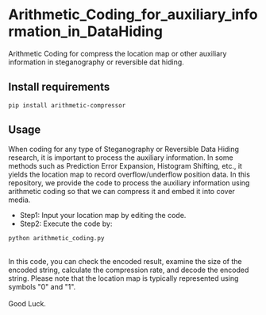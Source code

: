 # Arithmetic_Coding_for_auxiliary_information_in_DataHiding
Arithmetic Coding for compress the location map or other auxiliary information in steganography or reversible dat hiding.

## Install requirements
`pip install arithmetic-compressor`

## Usage
When coding for any type of Steganography or Reversible Data Hiding research, it is important to process the auxiliary information. In some methods such as Prediction Error Expansion, Histogram Shifting, etc., it yields the location map to record overflow/underflow position data. In this repository, we provide the code to process the auxiliary information using arithmetic coding so that we can compress it and embed it into cover media.

* Step1: Input your location map by editing the code.
* Step2: Execute the code by: <br>

`python arithmetic_coding.py`

<br>
In this code, you can check the encoded result, examine the size of the encoded string, calculate the compression rate, and decode the encoded string. Please note that the location map is typically represented using symbols "0" and "1".
<br>
<br>
Good Luck.


